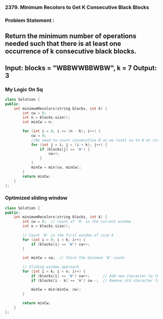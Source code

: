 ### 2379. Minimum Recolors to Get K Consecutive Black Blocks
### Problem Statement :
Return the minimum number of operations needed such that there is at least one occurrence of k consecutive black blocks.
---
Input: blocks = "WBBWWBBWBW", k = 7
Output: 3
---

### My Logic On Sq
```cpp
class Solution {
public:
    int minimumRecolors(string blocks, int k) {
        int cw = 0;
        int n = blocks.size();
        int minCw = n;
      
        for (int i = 0; i <= (n - k); i++) {
            cw = 0;
            //No need to count consecutive B as we reset cw to 0 at strt of loop
            for (int j = i; j < (i + k); j++) {
                if (blocks[j] == 'W') {
                    cw++;
                }
            }
            minCw = min(cw, minCw);
        }
        return minCw;
    }
};
```

### Optimized sliding window
```cpp
class Solution {
public:
    int minimumRecolors(string blocks, int k) {
        int cw = 0;  // Count of 'W' in the current window
        int n = blocks.size();
        
        // Count 'W' in the first window of size k
        for (int i = 0; i < k; i++) {
            if (blocks[i] == 'W') cw++;
        }
        
        int minCw = cw;  // Store the minimum 'W' count
        
        // Sliding window approach
        for (int i = k; i < n; i++) {
            if (blocks[i] == 'W') cw++;      // Add new character to the window
            if (blocks[i - k] == 'W') cw--;  // Remove old character from the window
            
            minCw = min(minCw, cw);
        }
        
        return minCw;
    }
};
```
